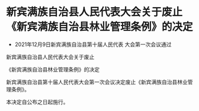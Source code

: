 # 新宾满族自治县人民代表大会关于废止《新宾满族自治县林业管理条例》的决定

- 2021年12月9日新宾满族自治县第十届人民代表
  大会第一次会议通过

<!-- INFO END -->

新宾满族自治县人民代表大会关于废止

《新宾满族自治县林业管理条例》的决定

新宾满族自治县第十届人民代表大会第一次会议决定废止《新宾满族自治县林业管理条例》。

本决定自公布之日起施行。
